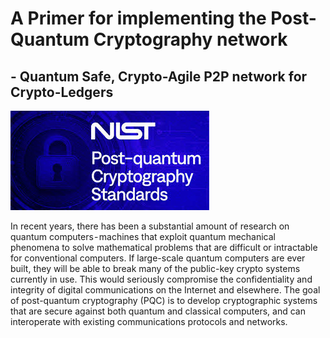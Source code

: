 # A Primer for implementing the Post-Quantum Cryptography network
## - Quantum Safe, Crypto-Agile P2P network for Crypto-Ledgers

![nist.jpeg](https://github.com/Tatsuru-Kikuchi/PQC/blob/main/NIST2.jpeg)

In recent years, there has been a substantial amount of research on quantum computers - machines that exploit quantum mechanical phenomena to solve mathematical problems that are difficult or intractable for conventional computers. If large-scale quantum computers are ever built, they will be able to break many of the public-key crypto systems currently in use. This would seriously compromise the confidentiality and integrity of digital communications on the Internet and elsewhere. The goal of post-quantum cryptography (PQC) is to develop cryptographic systems that are secure against both quantum and classical computers, and can interoperate with existing communications protocols and networks.

